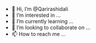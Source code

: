 - 👋 Hi, I’m @Qarirashidali
- 👀 I’m interested in ...
- 🌱 I’m currently learning ...
- 💞️ I’m looking to collaborate on ...
- 📫 How to reach me ...

<!---
Qarirashidali/Qarirashidali is a ✨ special ✨ repository because its `README.md` (this file) appears on your GitHub profile.
You can click the Preview link to take a look at your changes.
--->
